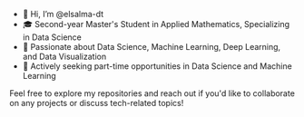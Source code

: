 - 👋 Hi, I’m @elsalma-dt
- 🎓 Second-year Master's Student in Applied Mathematics, Specializing in Data Science
- 🚀 Passionate about Data Science, Machine Learning, Deep Learning, and Data Visualization
- 💼 Actively seeking part-time opportunities in Data Science and Machine Learning


Feel free to explore my repositories and reach out if you'd like to collaborate on any projects or discuss tech-related topics!
<!---
elsalma-dt/elsalma-dt is a ✨ special ✨ repository because its `README.md` (this file) appears on your GitHub profile.
You can click the Preview link to take a look at your changes.
--->
